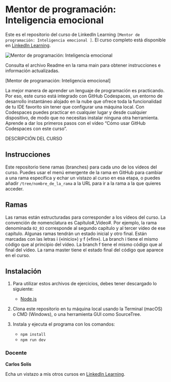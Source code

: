 # Mentor de programación: Inteligencia emocional

Este es el repositorio del curso de LinkedIn Learning `[Mentor de programación: Inteligencia emocional
]`. El curso completo está disponible en [LinkedIn Learning][lil-course-url].

![Mentor de programación: Inteligencia emocional
][lil-thumbnail-url] 

Consulta el archivo Readme en la rama main para obtener instrucciones e información actualizadas.

[Mentor de programación: Inteligencia emocional]

La mejor manera de aprender un lenguaje de programación es practicando. Por eso, este curso está integrado con GitHub Codespaces, un entorno de desarrollo instantáneo alojado en la nube que ofrece toda la funcionalidad de tu IDE favorito sin tener que configurar una máquina local. Con Codespaces puedes practicar en cualquier lugar y desde cualquier dispositivo, de modo que no necesitas instalar ninguna otra herramienta. Aprende a dar los primeros pasos con el vídeo “Cómo usar GitHub Codespaces con este curso”.    

DESCRIPCIÓN DEL CURSO

## Instrucciones

Este repositorio tiene ramas (branches) para cada uno de los vídeos del curso. Puedes usar el menú emergente de la rama en GitHub para cambiar a una rama específica y echar un vistazo al curso en esa etapa, o puedes añadir `/tree/nombre_de_la_rama` a la URL para ir a la rama a la que quieres acceder.

## Ramas

Las ramas están estructuradas para corresponder a los vídeos del curso. La convención de nomenclatura es Capítulo#_Vídeo#. Por ejemplo, la rama denominada `02_03` corresponde al segundo capítulo y al tercer vídeo de ese capítulo. Algunas ramas tendrán un estado inicial y otro final. Están marcadas con las letras i («inicio») y f («fin»). La branch i tiene el mismo código que al principio del vídeo. La branch f tiene el mismo código que al final del vídeo. La rama master tiene el estado final del código que aparece en el curso.

## Instalación

1. Para utilizar estos archivos de ejercicios, debes tener descargado lo siguiente:
   -  [Node.js](https://nodejs.org/en)

2. Clona este repositorio en tu máquina local usando la Terminal (macOS) o CMD (Windows), o una herramienta GUI como SourceTree.
3. Instala y ejecuta el programa con los comandos:
   - `npm install`
   - `npm run dev`
   
### Docente

**Carlos Solís**

Echa un vistazo a mis otros cursos en [LinkedIn Learning](https://www.linkedin.com/learning/instructors/carlos-solis).

[0]: # (Replace these placeholder URLs with actual course URLs)
[lil-course-url]: https://www.linkedin.com
[lil-thumbnail-url]: https://media.licdn.com/dms/image/v2/D4E0DAQFPZ3PX7hj9Jw/learning-public-crop_675_1200/B4EZYkNlU5HUAY-/0/1744364263412?e=2147483647&v=beta&t=k5h51b4NFDmtOcHAnwqbKA6c56PhZghi5OoWVYF7drU

[1]: # (End of ES-Instruction ###############################################################################################)
	
	
